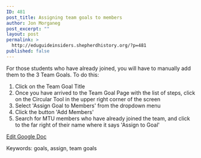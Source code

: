 ```yaml
---
ID: 481
post_title: Assigning team goals to members
author: Jon Morganeg
post_excerpt: ""
layout: post
permalink: >
  http://eduguideinsiders.shepherdhistory.org/?p=481
published: false
---
```

<p>For those students who have already joined, you will have to manually add them to the 3 Team Goals. To do this:</p>
<p> </p>
<ol>
<li>Click on the Team Goal Title</li>
<li>Once you have arrived to the Team Goal Page with the list of steps, click on the Circular Tool in the upper right corner of the screen</li>
<li>Select 'Assign Goal to Members' from the dropdown menu</li>
<li>Click the button 'Add Members'</li>
<li>Search for MTU members who have already joined the team, and click to the far right of their name where it says 'Assign to Goal'</li>
</ol>
<p></p>
<p><a href="https://docs.google.com/document/d/1rlTxezMGVCSW4dnNdI2A_5gvBcPdCP9IAToFrYzo_ao/edit?usp=sharing">Edit Google Doc</a></p>
<p></p>
<p>Keywords: goals, assign, team goals</p>
<p></p>